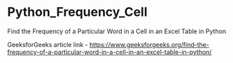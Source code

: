 # Python_Frequency_Cell
Find the Frequency of a Particular Word in a Cell in an Excel Table in Python


GeeksforGeeks article link - 
https://www.geeksforgeeks.org/find-the-frequency-of-a-particular-word-in-a-cell-in-an-excel-table-in-python/
